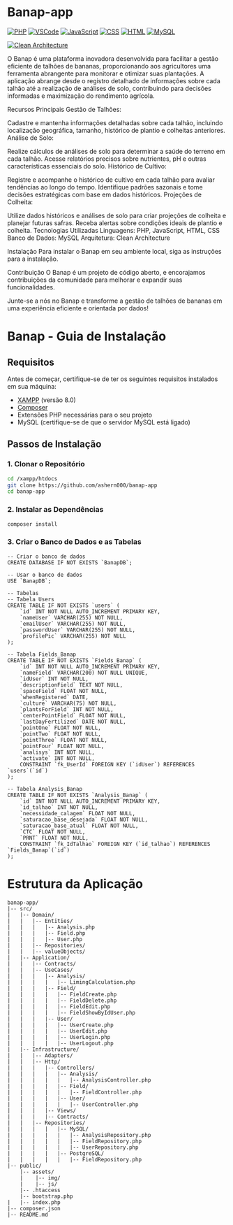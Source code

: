 # Banap-app

[![PHP](https://img.shields.io/badge/PHP-%23777BB4.svg?style=flat&logo=php&logoColor=white)](https://www.php.net/)
[![VSCode](https://img.shields.io/badge/VSCode-%23007ACC.svg?style=flat&logo=visual-studio-code&logoColor=white)](https://code.visualstudio.com/)
[![JavaScript](https://img.shields.io/badge/JavaScript-%23F7DF1E.svg?style=flat&logo=javascript&logoColor=white)](https://developer.mozilla.org/en-US/docs/Web/JavaScript)
[![CSS](https://img.shields.io/badge/CSS-%231572B6.svg?style=flat&logo=css3&logoColor=white)](https://developer.mozilla.org/en-US/docs/Web/CSS)
[![HTML](https://img.shields.io/badge/HTML-%23E34F26.svg?style=flat&logo=html5&logoColor=white)](https://developer.mozilla.org/en-US/docs/Web/HTML)
[![MySQL](https://img.shields.io/badge/MySQL-%234479A1.svg?style=flat&logo=mysql&logoColor=white)](https://www.mysql.com/)

[![Clean Architecture](https://img.shields.io/badge/Clean%20Architecture-%23111111.svg?style=flat)](https://blog.cleancoder.com/uncle-bob/2012/08/13/the-clean-architecture.html)

O Banap é uma plataforma inovadora desenvolvida para facilitar a gestão eficiente de talhões de bananas, proporcionando aos agricultores uma ferramenta abrangente para monitorar e otimizar suas plantações. A aplicação abrange desde o registro detalhado de informações sobre cada talhão até a realização de análises de solo, contribuindo para decisões informadas e maximização do rendimento agrícola.

Recursos Principais
Gestão de Talhões:

Cadastre e mantenha informações detalhadas sobre cada talhão, incluindo localização geográfica, tamanho, histórico de plantio e colheitas anteriores.
Análise de Solo:

Realize cálculos de análises de solo para determinar a saúde do terreno em cada talhão.
Acesse relatórios precisos sobre nutrientes, pH e outras características essenciais do solo.
Histórico de Cultivo:

Registre e acompanhe o histórico de cultivo em cada talhão para avaliar tendências ao longo do tempo.
Identifique padrões sazonais e tome decisões estratégicas com base em dados históricos.
Projeções de Colheita:

Utilize dados históricos e análises de solo para criar projeções de colheita e planejar futuras safras.
Receba alertas sobre condições ideais de plantio e colheita.
Tecnologias Utilizadas
Linguagens: PHP, JavaScript, HTML, CSS
Banco de Dados: MySQL
Arquitetura: Clean Architecture

Instalação
Para instalar o Banap em seu ambiente local, siga as instruções para a instalação.

Contribuição
O Banap é um projeto de código aberto, e encorajamos contribuições da comunidade para melhorar e expandir suas funcionalidades.

Junte-se a nós no Banap e transforme a gestão de talhões de bananas em uma experiência eficiente e orientada por dados!

# Banap - Guia de Instalação

## Requisitos

Antes de começar, certifique-se de ter os seguintes requisitos instalados em sua máquina:

- [XAMPP](https://www.apachefriends.org/index.html) (versão 8.0)
- [Composer](https://getcomposer.org/)
- Extensões PHP necessárias para o seu projeto
- MySQL (certifique-se de que o servidor MySQL está ligado)

## Passos de Instalação

### 1. Clonar o Repositório

```bash
cd /xampp/htdocs
git clone https://github.com/ashern000/banap-app
cd banap-app
```

### 2. Instalar as Dependências

```bash
composer install
```

### 3. Criar o Banco de Dados e as Tabelas

```
-- Criar o banco de dados
CREATE DATABASE IF NOT EXISTS `BanapDB`;

-- Usar o banco de dados
USE `BanapDB`;

-- Tabelas
-- Tabela Users
CREATE TABLE IF NOT EXISTS `users` (
    `id` INT NOT NULL AUTO_INCREMENT PRIMARY KEY,
    `nameUser` VARCHAR(255) NOT NULL,
    `emailUser` VARCHAR(255) NOT NULL,
    `passwordUser` VARCHAR(255) NOT NULL,
    `profilePic` VARCHAR(255) NOT NULL
);

-- Tabela Fields_Banap
CREATE TABLE IF NOT EXISTS `Fields_Banap` (
    `id` INT NOT NULL AUTO_INCREMENT PRIMARY KEY,
    `nameField` VARCHAR(200) NOT NULL UNIQUE,
    `idUser` INT NOT NULL,
    `descriptionField` TEXT NOT NULL,
    `spaceField` FLOAT NOT NULL,
    `whenRegistered` DATE,
    `culture` VARCHAR(75) NOT NULL,
    `plantsForField` INT NOT NULL,
    `centerPointField` FLOAT NOT NULL,
    `lastDayFertilized` DATE NOT NULL,
    `pointOne` FLOAT NOT NULL,
    `pointTwo` FLOAT NOT NULL,
    `pointThree` FLOAT NOT NULL,
    `pointFour` FLOAT NOT NULL,
    `analisys` INT NOT NULL,
    `activate` INT NOT NULL,
    CONSTRAINT `fk_UserId` FOREIGN KEY (`idUser`) REFERENCES `users`(`id`)
);

-- Tabela Analysis_Banap
CREATE TABLE IF NOT EXISTS `Analysis_Banap` (
    `id` INT NOT NULL AUTO_INCREMENT PRIMARY KEY,
    `id_talhao` INT NOT NULL,
    `necessidade_calagem` FLOAT NOT NULL,
    `saturacao_base_desejada` FLOAT NOT NULL,
    `saturacao_base_atual` FLOAT NOT NULL,
    `CTC` FLOAT NOT NULL,
    `PRNT` FLOAT NOT NULL,
    CONSTRAINT `fk_IdTalhao` FOREIGN KEY (`id_talhao`) REFERENCES `Fields_Banap`(`id`)
);

```

# Estrutura da Aplicação

    banap-app/
    |-- src/
    |   |-- Domain/
    |   |   |-- Entities/
    |   |   |   |-- Analysis.php
    |   |   |   |-- Field.php
    |   |   |   |-- User.php
    |   |   |-- Repositories/
    |   |   |-- valueObjects/
    |   |-- Application/
    |   |   |-- Contracts/
    |   |   |-- UseCases/
    |   |   |   |-- Analysis/
    |   |   |   |   |-- LimingCalculation.php
    |   |   |   |-- Field/
    |   |   |   |   |-- FieldCreate.php
    |   |   |   |   |-- FieldDelete.php
    |   |   |   |   |-- FieldEdit.php
    |   |   |   |   |-- FieldShowByIdUser.php
    |   |   |   |-- User/
    |   |   |   |   |-- UserCreate.php
    |   |   |   |   |-- UserEdit.php
    |   |   |   |   |-- UserLogin.php
    |   |   |   |   |-- UserLogout.php
    |   |-- Infrastructure/
    |   |   |-- Adapters/
    |   |   |-- Http/
    |   |   |   |-- Controllers/
    |   |   |   |   |-- Analysis/
    |   |   |   |   |   |-- AnalysisController.php
    |   |   |   |   |-- Field/
    |   |   |   |   |   |-- FieldController.php
    |   |   |   |   |-- User/
    |   |   |   |   |   |-- UserController.php
    |   |   |   |-- Views/
    |   |   |   |-- Contracts/
    |   |   |-- Repositories/
    |   |   |   |   |-- MySQL/
    |   |   |   |   |   |-- AnalysisRepository.php
    |   |   |   |   |   |-- FieldRepository.php
    |   |   |   |   |   |-- UserRepository.php
    |   |   |   |   |-- PostgreSQL/
    |   |   |   |   |   |-- FieldRepository.php
    |-- public/
        |-- assets/
        |    |-- img/
        |    |-- js/
        |-- .htaccess
        |-- bootstrap.php
    |   |-- index.php
    |-- composer.json
    |-- README.md